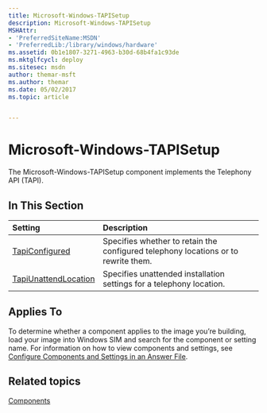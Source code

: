 ```yaml
---
title: Microsoft-Windows-TAPISetup
description: Microsoft-Windows-TAPISetup
MSHAttr:
- 'PreferredSiteName:MSDN'
- 'PreferredLib:/library/windows/hardware'
ms.assetid: 0b1e1807-3271-4963-b30d-68b4fa1c93de
ms.mktglfcycl: deploy
ms.sitesec: msdn
author: themar-msft
ms.author: themar
ms.date: 05/02/2017
ms.topic: article


---
```

# Microsoft-Windows-TAPISetup

The Microsoft-Windows-TAPISetup component implements the Telephony API (TAPI).

## In This Section

| Setting                 | Description                                                                           |
|:------------------------|:--------------------------------------------------------------------------------------|
| [TapiConfigured](microsoft-windows-tapisetup-tapiconfigured.md) | Specifies whether to retain the configured telephony locations or to rewrite them. |
| [TapiUnattendLocation](microsoft-windows-tapisetup-tapiunattendlocation.md) | Specifies unattended installation settings for a telephony location. |

## Applies To

To determine whether a component applies to the image you’re building, load your image into Windows SIM and search for the component or setting name. For information on how to view components and settings, see [Configure Components and Settings in an Answer File](https://docs.microsoft.com/en-us/windows-hardware/customize/desktop/wsim/configure-components-and-settings-in-an-answer-file).

## Related topics

[Components](components-b-unattend.md)
